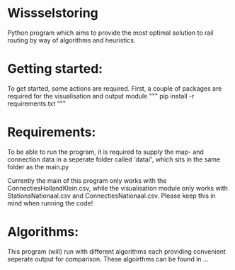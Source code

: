 # Wissselstoring
Python program which aims to provide the most optimal solution to rail routing by way of algorithms and heuristics.

# Getting started:
To get started, some actions are required. First, a couple of packages are required for the visualisation and output module
"""
pip install -r requirements.txt
"""

# Requirements:
To be able to run the program, it is required to supply the map- and connection data in a seperate folder called 'data/', which sits in the same folder as the main.py

Currently the main of this program only works with the ConnectiesHollandKlein.csv, while the visualisation module only works with StationsNationaal.csv and ConnectiesNationaal.csv. Please keep this in mind when running the code!

# Algorithms:
This program (will) run with different algorithms each providing convenient seperate output for comparison.
These algoirthms can be found in ...
